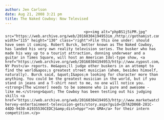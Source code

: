 ```yaml
---
author: Jen Carlson
date: Aug 21, 2008 3:21 pm
title: The Naked Cowboy: Now Televised
---
```


	
										<p><img alt="phpBS1j5iPM.jpg" src="https://web.archive.org/web/20160304194953im_/http://gothamist.com/attachments/arts_jen/phpBS1j5iPM.jpg" width="115" height="130" class="right">File this one under: should have seen it coming. Robert Burck, better known as The Naked Cowboy, has landed his very own reality television series. The busker who has made his way up to a tourist attraction, donning underwear and a guitar in Times Square, will host an American Idol-type show, <a href="https://web.archive.org/web/20160304194953/http://www.nypost.com/seven/08212008/news/regionalnews/cowboy_bares_reality_tv_gig_125411.htm">The NY Post</a> reports. He&apos;ll judge other buskers in an attempt to find the world&apos;s greatest street musician (ahem, besides himself, naturally). Burck said, &quot;I&apos;m looking for character more than anything. You could be the greatest musician in the world, but if you stand in jeans and a T-shirt next to me, no one will notice you. <strong>[The winner] needs to be someone who is pure and awesome - like me.</strong>&quot; The Cowboy has been testing out his judging skills <a href="https://web.archive.org/web/20160304194953/http://www.marketwatch.com/news/story/bischoff-hervey-entertainment-television-gets/story.aspx?guid={D7A2D06B-281C-44DD-9430-A1935536CEDC}&amp;dist=hppr">on GMA</a> for their intern competition.</p>					
										
									
				